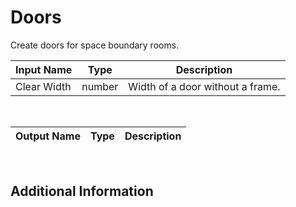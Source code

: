 

# Doors

Create doors for space boundary rooms.

|Input Name|Type|Description|
|---|---|---|
|Clear Width|number|Width of a door without a frame.|


<br>

|Output Name|Type|Description|
|---|---|---|


<br>

## Additional Information